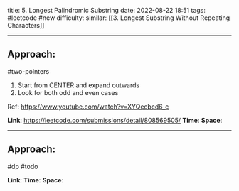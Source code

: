 title: 5. Longest Palindromic Substring
date: 2022-08-22 18:51
tags: #leetcode #new
difficulty:
similar: [[3. Longest Substring Without Repeating Characters]]

---
## Approach:
#two-pointers 

1. Start from CENTER and expand outwards
2. Look for both odd and even cases

Ref:
https://www.youtube.com/watch?v=XYQecbcd6_c

**Link**: https://leetcode.com/submissions/detail/808569505/
**Time**:
**Space**:

---
## Approach:
#dp 
#todo 

**Link**: 
**Time**:
**Space**: